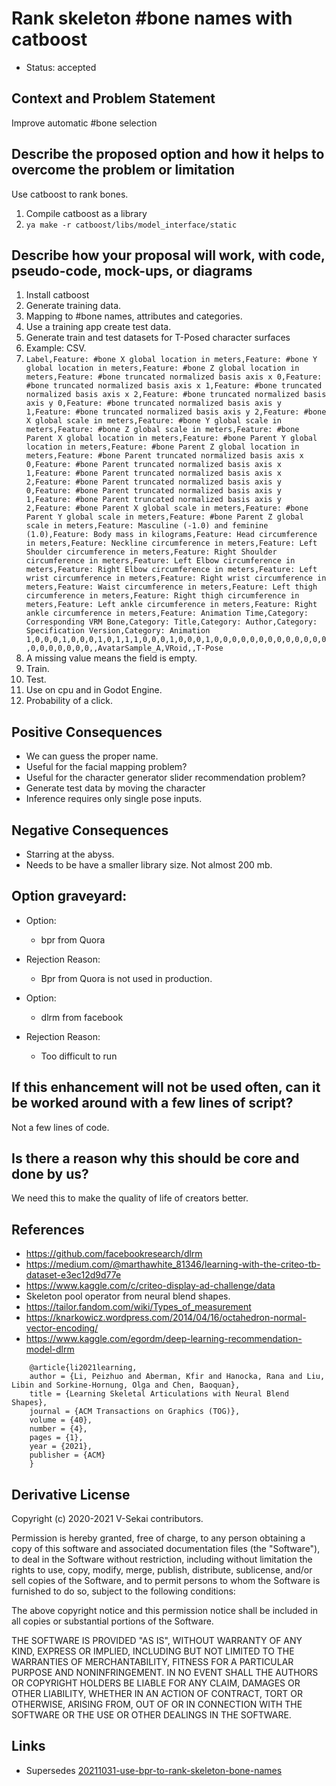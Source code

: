 # Rank skeleton #bone names with catboost

- Status: accepted <!-- draft | rejected | accepted | deprecated | superseded by -->

## Context and Problem Statement

Improve automatic #bone selection

## Describe the proposed option and how it helps to overcome the problem or limitation

Use catboost to rank bones.

1. Compile catboost as a library
2. `ya make -r catboost/libs/model_interface/static`

## Describe how your proposal will work, with code, pseudo-code, mock-ups, or diagrams

1.  Install catboost
2.  Generate training data.
3.  Mapping to #bone names, attributes and categories.
4.  Use a training app create test data.
5.  Generate train and test datasets for T-Posed character surfaces
6.  Example: CSV.
7.  `Label,Feature: #bone X global location in meters,Feature: #bone Y global location in meters,Feature: #bone Z global location in meters,Feature: #bone truncated normalized basis axis x 0,Feature: #bone truncated normalized basis axis x 1,Feature: #bone truncated normalized basis axis x 2,Feature: #bone truncated normalized basis axis y 0,Feature: #bone truncated normalized basis axis y 1,Feature: #bone truncated normalized basis axis y 2,Feature: #bone X global scale in meters,Feature: #bone Y global scale in meters,Feature: #bone Z global scale in meters,Feature: #bone Parent X global location in meters,Feature: #bone Parent Y global location in meters,Feature: #bone Parent Z global location in meters,Feature: #bone Parent truncated normalized basis axis x 0,Feature: #bone Parent truncated normalized basis axis x 1,Feature: #bone Parent truncated normalized basis axis x 2,Feature: #bone Parent truncated normalized basis axis y 0,Feature: #bone Parent truncated normalized basis axis y 1,Feature: #bone Parent truncated normalized basis axis y 2,Feature: #bone Parent X global scale in meters,Feature: #bone Parent Y global scale in meters,Feature: #bone Parent Z global scale in meters,Feature: Masculine (-1.0) and feminine (1.0),Feature: Body mass in kilograms,Feature: Head circumference in meters,Feature: Neckline circumference in meters,Feature: Left Shoulder circumference in meters,Feature: Right Shoulder circumference in meters,Feature: Left Elbow circumference in meters,Feature: Right Elbow circumference in meters,Feature: Left wrist circumference in meters,Feature: Right wrist circumference in meters,Feature: Waist circumference in meters,Feature: Left thigh circumference in meters,Feature: Right thigh circumference in meters,Feature: Left ankle circumference in meters,Feature: Right ankle circumference in meters,Feature: Animation Time,Category: Corresponding VRM Bone,Category: Title,Category: Author,Category: Specification Version,Category: Animation 1,0,0,0,1,0,0,0,1,0,1,1,1,0,0,0,1,0,0,0,1,0,0,0,0,0,0,0,0,0,0,0,0,0,0,0,0,0,0,0,0,,AvatarSample_A,VRoid,,T-Pose`
8.  A missing value means the field is empty.
9.  Train.
10. Test.
11. Use on cpu and in Godot Engine.
12. Probability of a click.

## Positive Consequences <!-- optional -->

- We can guess the proper name.
- Useful for the facial mapping problem?
- Useful for the character generator slider recommendation problem?
- Generate test data by moving the character
- Inference requires only single pose inputs.

## Negative Consequences <!-- optional -->

- Starring at the abyss.
- Needs to be have a smaller library size. Not almost 200 mb.

## Option graveyard: <!-- same as above -->

- Option:
  - bpr from Quora
- Rejection Reason:

  - Bpr from Quora is not used in production.

- Option:
  - dlrm from facebook
- Rejection Reason:
  - Too difficult to run

## If this enhancement will not be used often, can it be worked around with a few lines of script?

Not a few lines of code.

## Is there a reason why this should be core and done by us?

We need this to make the quality of life of creators better.

## References <!-- optional -->

- https://github.com/facebookresearch/dlrm
- https://medium.com/@marthawhite_81346/learning-with-the-criteo-tb-dataset-e3ec12d9d77e
- https://www.kaggle.com/c/criteo-display-ad-challenge/data
- Skeleton pool operator from neural blend shapes.
- https://tailor.fandom.com/wiki/Types_of_measurement
- https://knarkowicz.wordpress.com/2014/04/16/octahedron-normal-vector-encoding/
- https://www.kaggle.com/egordm/deep-learning-recommendation-model-dlrm

```
    @article{li2021learning,
    author = {Li, Peizhuo and Aberman, Kfir and Hanocka, Rana and Liu, Libin and Sorkine-Hornung, Olga and Chen, Baoquan},
    title = {Learning Skeletal Articulations with Neural Blend Shapes},
    journal = {ACM Transactions on Graphics (TOG)},
    volume = {40},
    number = {4},
    pages = {1},
    year = {2021},
    publisher = {ACM}
    }
```

## Derivative License

Copyright (c) 2020-2021 V-Sekai contributors.

Permission is hereby granted, free of charge, to any person obtaining a copy
of this software and associated documentation files (the "Software"), to deal
in the Software without restriction, including without limitation the rights
to use, copy, modify, merge, publish, distribute, sublicense, and/or sell
copies of the Software, and to permit persons to whom the Software is
furnished to do so, subject to the following conditions:

The above copyright notice and this permission notice shall be included in all
copies or substantial portions of the Software.

THE SOFTWARE IS PROVIDED "AS IS", WITHOUT WARRANTY OF ANY KIND, EXPRESS OR
IMPLIED, INCLUDING BUT NOT LIMITED TO THE WARRANTIES OF MERCHANTABILITY,
FITNESS FOR A PARTICULAR PURPOSE AND NONINFRINGEMENT. IN NO EVENT SHALL THE
AUTHORS OR COPYRIGHT HOLDERS BE LIABLE FOR ANY CLAIM, DAMAGES OR OTHER
LIABILITY, WHETHER IN AN ACTION OF CONTRACT, TORT OR OTHERWISE, ARISING FROM,
OUT OF OR IN CONNECTION WITH THE SOFTWARE OR THE USE OR OTHER DEALINGS IN THE
SOFTWARE.

## Links

- Supersedes [20211031-use-bpr-to-rank-skeleton-bone-names](20211031-use-bpr-to-rank-skeleton-bone-names.md)
